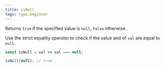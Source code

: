```yaml
---
title: isNull
tags: type,beginner
---
```


Returns `true` if the specified value is `null`, `false` otherwise.

Use the strict equality operator to check if the value and of `val` are equal to `null`.

```js
const isNull = val => val === null;
```

```js
isNull(null); // true
```